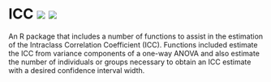 # ICC [![](http://www.r-pkg.org/badges/version/ICC)](https://cran.r-project.org/package=ICC) [![](http://cranlogs.r-pkg.org/badges/grand-total/ICC)](http://cranlogs.r-pkg.org/badges/grand-total/ICC)

An R package that includes a number of functions to assist in the estimation of the Intraclass Correlation Coefficient (ICC). Functions included estimate the ICC from variance components of a one-way ANOVA and also estimate the number of individuals or groups necessary to obtain an ICC estimate with a desired confidence interval width.
